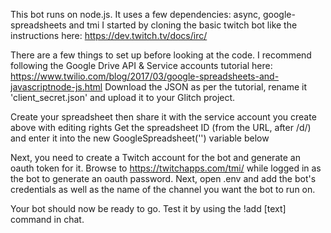 This bot runs on node.js. It uses a few dependencies: async, google-spreadsheets and tmi
I started by cloning the basic twitch bot like the instructions here: https://dev.twitch.tv/docs/irc/

There are a few things to set up before looking at the code. I recommend following the Google Drive
API & Service accounts tutorial here: https://www.twilio.com/blog/2017/03/google-spreadsheets-and-javascriptnode-js.html
Download the JSON as per the tutorial, rename it 'client_secret.json' and upload it to your Glitch project.

Create your spreadsheet then share it with the service account you create above with editing rights
Get the spreadsheet ID (from the URL, after /d/) and enter it into the new GoogleSpreadsheet('') variable below

Next, you need to create a Twitch account for the bot and generate an oauth token for it. Browse to
https://twitchapps.com/tmi/ while logged in as the bot to generate an oauth password.
Next, open .env and add the bot's credentials as well as the name of the channel you want the bot to run on. 

Your bot should now be ready to go. Test it by using the !add [text] command in chat.